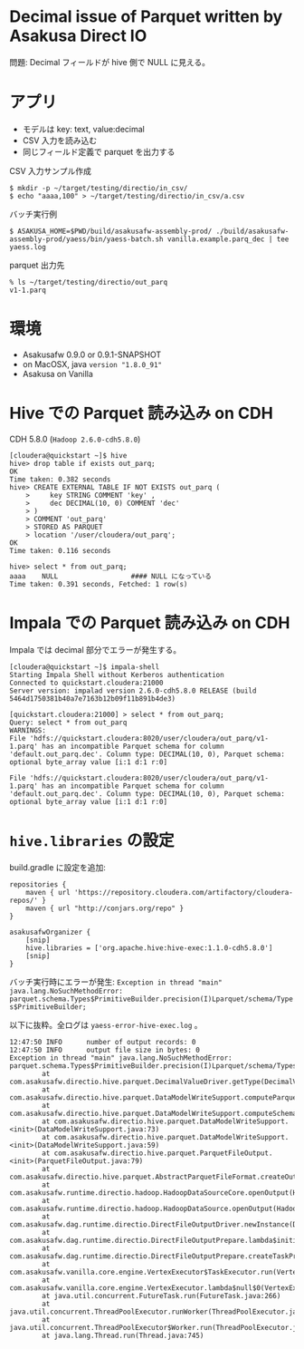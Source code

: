 Decimal issue of Parquet written by Asakusa Direct IO
=====================================================

問題: Decimal フィールドが hive 側で NULL に見える。

アプリ
======

- モデルは key: text, value:decimal
- CSV 入力を読み込む
- 同じフィールド定義で parquet を出力する

CSV 入力サンプル作成

```
$ mkdir -p ~/target/testing/directio/in_csv/
$ echo "aaaa,100" > ~/target/testing/directio/in_csv/a.csv
```

バッチ実行例
```
$ ASAKUSA_HOME=$PWD/build/asakusafw-assembly-prod/ ./build/asakusafw-assembly-prod/yaess/bin/yaess-batch.sh vanilla.example.parq_dec | tee yaess.log
```

parquet 出力先
```
% ls ~/target/testing/directio/out_parq
v1-1.parq
```

環境
====

- Asakusafw 0.9.0 or 0.9.1-SNAPSHOT
- on MacOSX, java `version "1.8.0_91"`
- Asakusa on Vanilla

Hive での Parquet 読み込み on CDH
=================================

CDH 5.8.0 (`Hadoop 2.6.0-cdh5.8.0`)

```
[cloudera@quickstart ~]$ hive
hive> drop table if exists out_parq;
OK
Time taken: 0.382 seconds
hive> CREATE EXTERNAL TABLE IF NOT EXISTS out_parq (
    >     key STRING COMMENT 'key' ,
    >     dec DECIMAL(10, 0) COMMENT 'dec'
    > )
    > COMMENT 'out_parq'
    > STORED AS PARQUET
    > location '/user/cloudera/out_parq';
OK
Time taken: 0.116 seconds

hive> select * from out_parq;
aaaa    NULL                  #### NULL になっている
Time taken: 0.391 seconds, Fetched: 1 row(s)
```

Impala での Parquet 読み込み on CDH
===================================

Impala では decimal 部分でエラーが発生する。

```
[cloudera@quickstart ~]$ impala-shell
Starting Impala Shell without Kerberos authentication
Connected to quickstart.cloudera:21000
Server version: impalad version 2.6.0-cdh5.8.0 RELEASE (build 5464d1750381b40a7e7163b12b09f11b891b4de3)

[quickstart.cloudera:21000] > select * from out_parq;
Query: select * from out_parq
WARNINGS:
File 'hdfs://quickstart.cloudera:8020/user/cloudera/out_parq/v1-1.parq' has an incompatible Parquet schema for column 'default.out_parq.dec'. Column type: DECIMAL(10, 0), Parquet schema:
optional byte_array value [i:1 d:1 r:0]

File 'hdfs://quickstart.cloudera:8020/user/cloudera/out_parq/v1-1.parq' has an incompatible Parquet schema for column 'default.out_parq.dec'. Column type: DECIMAL(10, 0), Parquet schema:
optional byte_array value [i:1 d:1 r:0]
```

`hive.libraries` の設定
=======================

build.gradle に設定を追加:

```
repositories {
    maven { url 'https://repository.cloudera.com/artifactory/cloudera-repos/' }
    maven { url "http://conjars.org/repo" }
}

asakusafwOrganizer {
    [snip]
    hive.libraries = ['org.apache.hive:hive-exec:1.1.0-cdh5.8.0']
    [snip]
}
```

バッチ実行時にエラーが発生:
`Exception in thread "main" java.lang.NoSuchMethodError: parquet.schema.Types$PrimitiveBuilder.precision(I)Lparquet/schema/Types$PrimitiveBuilder;`

以下に抜粋。全ログは `yaess-error-hive-exec.log` 。

```
12:47:50 INFO      number of output records: 0
12:47:50 INFO      output file size in bytes: 0
Exception in thread "main" java.lang.NoSuchMethodError: parquet.schema.Types$PrimitiveBuilder.precision(I)Lparquet/schema/Types$PrimitiveBuilder;
        at com.asakusafw.directio.hive.parquet.DecimalValueDriver.getType(DecimalValueDriver.java:80)
        at com.asakusafw.directio.hive.parquet.DataModelWriteSupport.computeParquetType(DataModelWriteSupport.java:101)
        at com.asakusafw.directio.hive.parquet.DataModelWriteSupport.computeSchema(DataModelWriteSupport.java:89)
        at com.asakusafw.directio.hive.parquet.DataModelWriteSupport.<init>(DataModelWriteSupport.java:73)
        at com.asakusafw.directio.hive.parquet.DataModelWriteSupport.<init>(DataModelWriteSupport.java:59)
        at com.asakusafw.directio.hive.parquet.ParquetFileOutput.<init>(ParquetFileOutput.java:79)
        at com.asakusafw.directio.hive.parquet.AbstractParquetFileFormat.createOutput(AbstractParquetFileFormat.java:240)
        at com.asakusafw.runtime.directio.hadoop.HadoopDataSourceCore.openOutput(HadoopDataSourceCore.java:289)
        at com.asakusafw.runtime.directio.hadoop.HadoopDataSource.openOutput(HadoopDataSource.java:116)
        at com.asakusafw.dag.runtime.directio.DirectFileOutputDriver.newInstance(DirectFileOutputDriver.java:80)
        at com.asakusafw.dag.runtime.directio.DirectFileOutputPrepare.lambda$initialize$1(DirectFileOutputPrepare.java:116)
        at com.asakusafw.dag.runtime.directio.DirectFileOutputPrepare.createTaskProcessor(DirectFileOutputPrepare.java:147)
        at com.asakusafw.vanilla.core.engine.VertexExecutor$TaskExecutor.run(VertexExecutor.java:396)
        at com.asakusafw.vanilla.core.engine.VertexExecutor.lambda$null$0(VertexExecutor.java:184)
        at java.util.concurrent.FutureTask.run(FutureTask.java:266)
        at java.util.concurrent.ThreadPoolExecutor.runWorker(ThreadPoolExecutor.java:1142)
        at java.util.concurrent.ThreadPoolExecutor$Worker.run(ThreadPoolExecutor.java:617)
        at java.lang.Thread.run(Thread.java:745)
```

